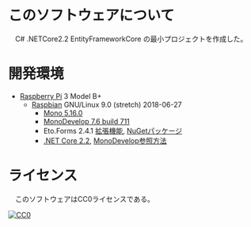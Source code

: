 ﻿# このソフトウェアについて

　C# .NETCore2.2 EntityFrameworkCore の最小プロジェクトを作成した。

# 開発環境

* [Raspberry Pi](https://ja.wikipedia.org/wiki/Raspberry_Pi) 3 Model B+
    * [Raspbian](https://www.raspberrypi.org/downloads/raspbian/) GNU/Linux 9.0 (stretch) 2018-06-27
        * [Mono 5.16.0](http://ytyaru.hatenablog.com/entry/2020/01/17/000000)
        * [MonoDevelop 7.6 build 711](http://ytyaru.hatenablog.com/entry/2020/01/19/000000)
        * Eto.Forms 2.4.1 [拡張機能](http://ytyaru.hatenablog.com/entry/2020/01/23/000000), [NuGetパッケージ](http://ytyaru.hatenablog.com/entry/2020/01/21/000000)
        * [.NET Core 2.2](http://ytyaru.hatenablog.com/entry/2020/02/08/000000), [MonoDevelop参照方法](http://ytyaru.hatenablog.com/entry/2020/02/09/000000)

# ライセンス

　このソフトウェアはCC0ライセンスである。

[![CC0](http://i.creativecommons.org/p/zero/1.0/88x31.png "CC0")](http://creativecommons.org/publicdomain/zero/1.0/deed.ja)

